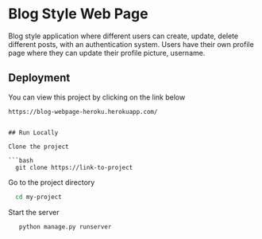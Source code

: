 # Blog Style Web Page

Blog style application where different users can create,
update, delete different posts, with an authentication
system. Users have their own profile page where they can
update their profile picture, username.

## Deployment

You can view this project by clicking on the link below
```
https://blog-webpage-heroku.herokuapp.com/


## Run Locally

Clone the project

```bash
  git clone https://link-to-project
```

Go to the project directory

```bash
  cd my-project
```




Start the server

```bash
   python manage.py runserver
```

